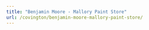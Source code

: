 ```yaml
---
title: "Benjamin Moore - Mallory Paint Store"
url: /covington/benjamin-moore-mallory-paint-store/
---
```

